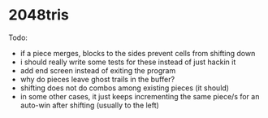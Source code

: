 # 2048tris

Todo:
- if a piece merges, blocks to the sides prevent cells from shifting down
- i should really write some tests for these instead of just hackin it
- add end screen instead of exiting the program
- why do pieces leave ghost trails in the buffer?
- shifting does not do combos among existing pieces (it should)
- in some other cases, it just keeps incrementing the same piece/s for an auto-win after shifting (usually to the left)